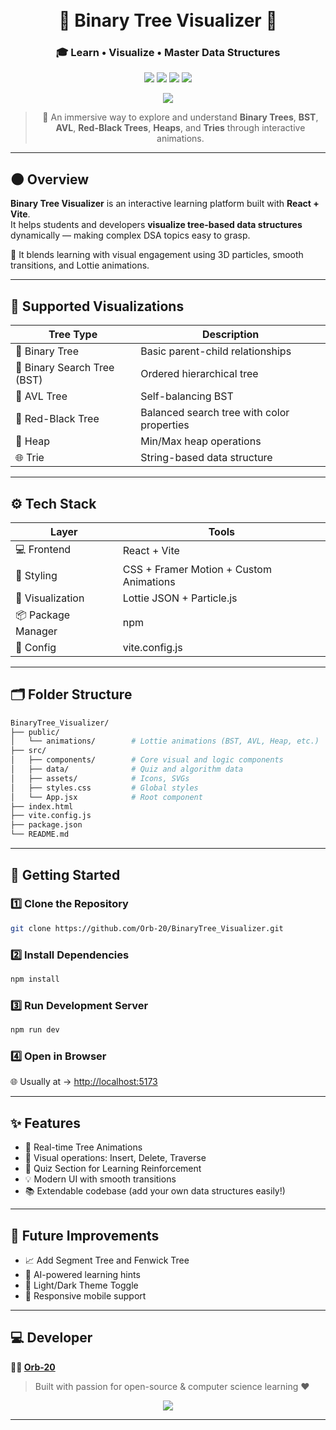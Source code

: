 
<!-- 🌲 DARK THEME README FOR BINARY TREE VISUALIZER 🌲 -->

<div align="center">

<h1 align="center">
  <br/> 
  🌲 Binary Tree Visualizer 🌿
</h1>

<h3>🎓 Learn • Visualize • Master Data Structures</h3>

<p align="center">
  <img src="https://img.shields.io/badge/Frontend-React-blue?style=for-the-badge&logo=react" />
  <img src="https://img.shields.io/badge/Build-Vite-%23ffdd40?style=for-the-badge&logo=vite" />
  <img src="https://img.shields.io/badge/Language-JavaScript-orange?style=for-the-badge&logo=javascript" />
  <img src="https://img.shields.io/badge/Animations-Lottie-%2300bcd4?style=for-the-badge&logo=airbnb" />
</p>

<p align="center">
  <img src="https://skillicons.dev/icons?i=react,vite,js,html,css,git" />
</p>

> 🚀 An immersive way to explore and understand **Binary Trees**, **BST**, **AVL**, **Red-Black Trees**, **Heaps**, and **Tries** through interactive animations.

</div>

---

## 🌑 Overview

**Binary Tree Visualizer** is an interactive learning platform built with **React + Vite**.  
It helps students and developers **visualize tree-based data structures** dynamically — making complex DSA topics easy to grasp.

🧠 It blends learning with visual engagement using 3D particles, smooth transitions, and Lottie animations.  

---

## 🌿 Supported Visualizations

| Tree Type | Description |
|------------|-------------|
| 🌳 Binary Tree | Basic parent-child relationships |
| 🌿 Binary Search Tree (BST) | Ordered hierarchical tree |
| 🌲 AVL Tree | Self-balancing BST |
| 🔴 Red-Black Tree | Balanced search tree with color properties |
| 🧱 Heap | Min/Max heap operations |
| 🌐 Trie | String-based data structure |

---

## ⚙️ Tech Stack

| Layer | Tools |
|--------|--------|
| 💻 Frontend | React + Vite |
| 🎨 Styling | CSS + Framer Motion + Custom Animations |
| 🧩 Visualization | Lottie JSON + Particle.js |
| 📦 Package Manager | npm |
| 🔧 Config | vite.config.js |

---

## 🗂️ Folder Structure

```bash
BinaryTree_Visualizer/
├── public/
│   └── animations/        # Lottie animations (BST, AVL, Heap, etc.)
├── src/
│   ├── components/        # Core visual and logic components
│   ├── data/              # Quiz and algorithm data
│   ├── assets/            # Icons, SVGs
│   ├── styles.css         # Global styles
│   └── App.jsx            # Root component
├── index.html
├── vite.config.js
├── package.json
└── README.md
````

---

## 🚀 Getting Started

### 1️⃣ Clone the Repository

```bash
git clone https://github.com/Orb-20/BinaryTree_Visualizer.git
```

### 2️⃣ Install Dependencies

```bash
npm install
```

### 3️⃣ Run Development Server

```bash
npm run dev
```

### 4️⃣ Open in Browser

🌐 Usually at → [http://localhost:5173](http://localhost:5173)

---

## ✨ Features

* 🎥 Real-time Tree Animations
* 🌳 Visual operations: Insert, Delete, Traverse
* 🧩 Quiz Section for Learning Reinforcement
* 💡 Modern UI with smooth transitions
* 📚 Extendable codebase (add your own data structures easily!)

---


## 🌱 Future Improvements

* 📈 Add Segment Tree and Fenwick Tree
* 🧠 AI-powered learning hints
* 🎨 Light/Dark Theme Toggle
* 📱 Responsive mobile support

---

## 💻 Developer

**🧑‍💻 [Orb-20](https://github.com/Orb-20)**

> Built with passion for open-source & computer science learning ❤️

<p align="center">
  <a href="https://github.com/Orb-20/BinaryTree_Visualizer">
    <img src="https://img.shields.io/github/stars/Orb-20/BinaryTree_Visualizer?style=social" />
  </a>
</p>

---

<div align="center">

